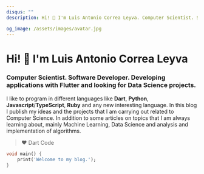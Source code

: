 ```yaml
---
disqus: ""
description: Hi! 👋 I'm Luis Antonio Correa Leyva. Computer Scientist. Software Developer. Developing applications with Flutter and looking for Data Science projects.

og_image: /assets/images/avatar.jpg
---
```


# Hi! 👋 I'm Luis Antonio Correa Leyva

### Computer Scientist. Software Developer. Developing applications with Flutter and looking for Data Science projects.

<codersrank-summary username="correaleyval"></codersrank-summary>

I like to program in different languages like **Dart**, **Python**, **Javascript**/**TypeScript**, **Ruby** and any new interesting language. In this blog I publish my ideas and the projects that I am carrying out related to Computer Science. In addition to some articles on topics that I am always learning about, mainly Machine Learning, Data Science and analysis and implementation of algorithms.

> ❤️ Dart Code

```dart
void main() {
    print('Welcome to my blog.');
}
```

<script src="https://unpkg.com/@codersrank/summary@0.9.9/codersrank-summary.min.js"></script>
